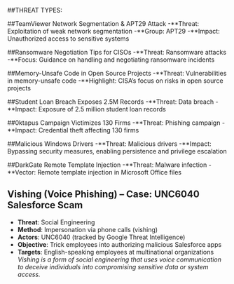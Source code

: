 ##THREAT TYPES:

##TeamViewer Network Segmentation & APT29 Attack
-**Threat: Exploitation of weak network segmentation
-**Group: APT29
-**Impact: Unauthorized access to sensitive systems
                                                          
##Ransomware Negotiation Tips for CISOs
-**Threat: Ransomware attacks
-**Focus: Guidance on handling and negotiating ransomware incidents

##Memory-Unsafe Code in Open Source Projects
-**Threat: Vulnerabilities in memory-unsafe code
-**Highlight: CISA’s focus on risks in open source projects

##Student Loan Breach Exposes 2.5M Records
-**Threat: Data breach
-**Impact: Exposure of 2.5 million student loan records

##0ktapus Campaign Victimizes 130 Firms
-**Threat: Phishing campaign
-**Impact: Credential theft affecting 130 firms

##Malicious Windows Drivers
-**Threat: Malicious drivers
-**Impact: Bypassing security measures, enabling persistence and privilege escalation

##DarkGate Remote Template Injection
-**Threat: Malware infection
-**Vector: Remote template injection in Microsoft Office files

## Vishing (Voice Phishing) – Case: UNC6040 Salesforce Scam  
- **Threat**: Social Engineering  
- **Method**: Impersonation via phone calls (vishing)  
- **Actors**: UNC6040 (tracked by Google Threat Intelligence)  
- **Objective**: Trick employees into authorizing malicious Salesforce apps  
- **Targets**: English-speaking employees at multinational organizations  
_Vishing is a form of social engineering that uses voice communication to deceive individuals into compromising sensitive data or system access._
